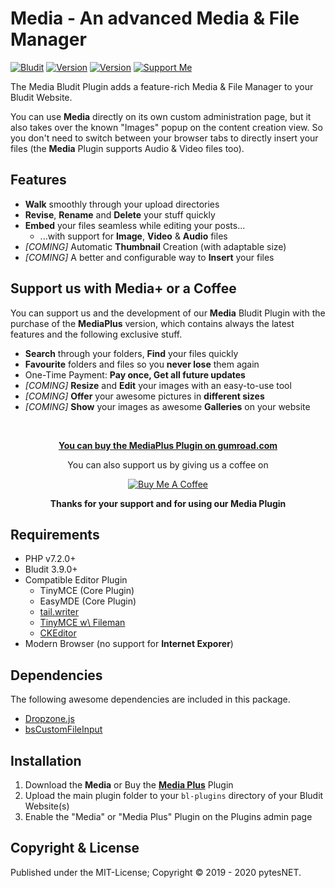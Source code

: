 Media - An advanced Media & File Manager
========================================
[![Bludit](https://s.pytes.me/07dc5062)](https://www.bludit.com)
[![Version](https://s.pytes.me/a253761d)](https://github.com/pytesNET/media/releases)
[![Version](https://s.pytes.me/ee0a7f66)](https://gum.co/mediaplus)
[![Support Me](https://s.pytes.me/4a1717aa)](https://buymeacoffee.com/pytesNET)

The Media Bludit Plugin adds a feature-rich Media & File Manager to your Bludit Website.

You can use **Media** directly on its own custom administration page, but it also takes over the
known "Images" popup on the content creation view. So you don't need to switch between your browser
tabs to directly insert your files (the **Media** Plugin supports Audio & Video files too).

Features
--------
-   **Walk** smoothly through your upload directories
-   **Revise**, **Rename** and **Delete** your stuff quickly
-   **Embed** your files seamless while editing your posts...
    -   ...with support for **Image**, **Video** & **Audio** files
-   *[COMING]* Automatic **Thumbnail** Creation (with adaptable size)
-   *[COMING]* A better and configurable way to **Insert** your files

Support us with Media+ or a Coffee
----------------------------------
You can support us and the development of our **Media** Bludit Plugin with the purchase of the
**MediaPlus** version, which contains always the latest features and the following exclusive stuff.

-   **Search** through your folders, **Find** your files quickly
-   **Favourite** folders and files so you **never lose** them again
-   One-Time Payment: **Pay once, Get all future updates**
-   *[COMING]* **Resize** and **Edit** your images with an easy-to-use tool
-   *[COMING]* **Offer** your awesome pictures in **different sizes**
-   *[COMING]* **Show** your images as awesome **Galleries** on your website

<br>

<p align="center" style="text-align: center;">
<a href="https://gum.co/mediaplus"><b>You can buy the MediaPlus Plugin on gumroad.com</b></a>
</p>

<p align="center" style="text-align: center;">
You can also support us by giving us a coffee on
</p>

<p align="center" style="text-align: center;">
<a href="https://www.buymeacoffee.com/pytesNET"><img src="https://www.buymeacoffee.com/assets/img/custom_images/orange_img.png" alt="Buy Me A Coffee" title="Buy Me A Coffee" /></a>
</p>

<p align="center" style="text-align: center;">
<b>Thanks for your support and for using our Media Plugin</b>
</p>

Requirements
------------
-   PHP v7.2.0+
-   Bludit 3.9.0+
-   Compatible Editor Plugin
    -   TinyMCE (Core Plugin)
    -   EasyMDE (Core Plugin)
    -   [tail.writer](https://plugins.bludit.com/plugin/tail-writer)
    -   [TinyMCE w\ Fileman](https://plugins.bludit.com/plugin/tinymcefileman)
    -   [CKEditor](https://plugins.bludit.com/plugin/ckeditor)
-   Modern Browser (no support for **Internet Exporer**)

Dependencies
------------
The following awesome dependencies are included in this package.

-   [Dropzone.js](https://www.dropzonejs.com)
-   [bsCustomFileInput](https://github.com/Johann-S/bs-custom-file-input)

Installation
------------
1. Download the **Media** or Buy the [**Media Plus**](https://gum.co/mediaplus) Plugin
2. Upload the main plugin folder to your `bl-plugins` directory of your Bludit Website(s)
3. Enable the "Media" or "Media Plus" Plugin on the Plugins admin page

Copyright & License
-------------------
Published under the MIT-License; Copyright © 2019 - 2020 pytesNET.
